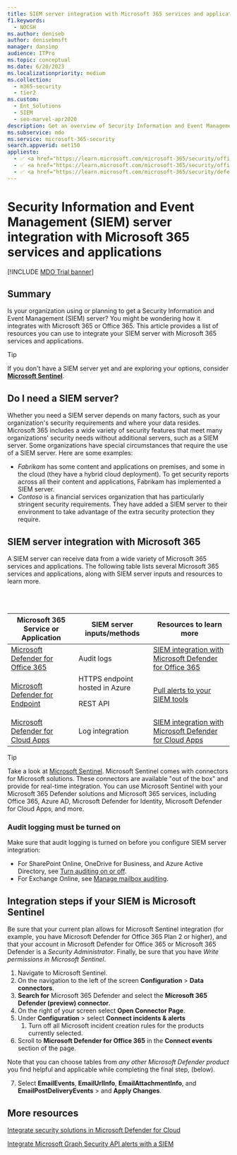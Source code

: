 ```yaml
---
title: SIEM server integration with Microsoft 365 services and applications
f1.keywords: 
  - NOCSH
ms.author: deniseb
author: denisebmsft
manager: dansimp
audience: ITPro
ms.topic: conceptual
ms.date: 6/20/2023
ms.localizationpriority: medium
ms.collection: 
  - m365-security
  - tier2
ms.custom: 
  - Ent_Solutions
  - SIEM
  - seo-marvel-apr2020
description: Get an overview of Security Information and Event Management (SIEM) server integration with your Microsoft 365 cloud services and applications
ms.subservice: mdo
ms.service: microsoft-365-security
search.appverid: met150
appliesto:
  - ✅ <a href="https://learn.microsoft.com/microsoft-365/security/office-365-security/eop-about" target="_blank">Exchange Online Protection</a>
  - ✅ <a href="https://learn.microsoft.com/microsoft-365/security/office-365-security/microsoft-defender-for-office-365-product-overview#microsoft-defender-for-office-365-plan-1-vs-plan-2-cheat-sheet" target="_blank">Microsoft Defender for Office 365 plan 1 and plan 2</a>
  - ✅ <a href="https://learn.microsoft.com/microsoft-365/security/defender/microsoft-365-defender" target="_blank">Microsoft 365 Defender</a>
---
```


# Security Information and Event Management (SIEM) server integration with Microsoft 365 services and applications

[!INCLUDE [MDO Trial banner](../includes/mdo-trial-banner.md)]

## Summary

Is your organization using or planning to get a Security Information and Event Management (SIEM) server? You might be wondering how it integrates with Microsoft 365 or Office 365. This article provides a list of resources you can use to integrate your SIEM server with Microsoft 365 services and applications.

> [!TIP]
> If you don't have a SIEM server yet and are exploring your options, consider **[Microsoft Sentinel](/azure/sentinel/overview)**.

## Do I need a SIEM server?

Whether you need a SIEM server depends on many factors, such as your organization's security requirements and where your data resides. Microsoft 365 includes a wide variety of security features that meet many organizations' security needs without additional servers, such as a SIEM server. Some organizations have special circumstances that require the use of a SIEM server. Here are some examples:

- *Fabrikam* has some content and applications on premises, and some in the cloud (they have a hybrid cloud deployment). To get security reports across all their content and applications, Fabrikam has implemented a SIEM server.
- *Contoso* is a financial services organization that has particularly stringent security requirements. They have added a SIEM server to their environment to take advantage of the extra security protection they require.

## SIEM server integration with Microsoft 365

A SIEM server can receive data from a wide variety of Microsoft 365 services and applications. The following table lists several Microsoft 365 services and applications, along with SIEM server inputs and resources to learn more.

<br/><br/>

|Microsoft 365 Service or Application|SIEM server inputs/methods|Resources to learn more|
|---|---|---|
|[Microsoft Defender for Office 365](defender-for-office-365.md)|Audit logs|[SIEM integration with Microsoft Defender for Office 365](siem-integration-with-office-365-ti.md)|
|[Microsoft Defender for Endpoint](/windows/security/threat-protection/)|HTTPS endpoint hosted in Azure <p> REST API|[Pull alerts to your SIEM tools](../defender-endpoint/configure-siem.md)|
|[Microsoft Defender for Cloud Apps](/cloud-app-security/what-is-cloud-app-security)|Log integration|[SIEM integration with Microsoft Defender for Cloud Apps](/cloud-app-security/siem)|

> [!TIP]
> Take a look at [Microsoft Sentinel](/azure/sentinel/overview). Microsoft Sentinel comes with connectors for Microsoft solutions. These connectors are available "out of the box" and provide for real-time integration. You can use Microsoft Sentinel with your Microsoft 365 Defender solutions and Microsoft 365 services, including Office 365, Azure AD, Microsoft Defender for Identity, Microsoft Defender for Cloud Apps, and more.

### Audit logging must be turned on

Make sure that audit logging is turned on before you configure SIEM server integration:

- For SharePoint Online, OneDrive for Business, and Azure Active Directory, see [Turn auditing on or off](../../compliance/audit-log-enable-disable.md).
- For Exchange Online, see [Manage mailbox auditing](../../compliance/audit-mailboxes.md).

## Integration steps if your SIEM is Microsoft Sentinel

Be sure that your current plan allows for Microsoft Sentinel integration (for example, you have Microsoft Defender for Office 365 Plan 2 or higher), and that your account in Microsoft Defender for Office 365 or Microsoft 365 Defender is a *Security Administrator*. Finally, be sure that you have *Write permissions in Microsoft Sentinel*.

1. Navigate to Microsoft Sentinel.
1. On the navigation to the left of the screen **Configuration** > **Data connectors**.
1. **Search for** Microsoft 365 Defender and select the **Microsoft 365 Defender (preview) connector**.
1. On the right of your screen select **Open Connector Page**.
1. Under **Configuration** > select **Connect incidents & alerts**
    1. Turn off all Microsoft incident creation rules for the products currently selected.
1. Scroll to **Microsoft Defender for Office 365** in the **Connect events** section of the page.

Note that you can choose tables from *any other Microsoft Defender product* you find helpful and applicable while completing the final step, (below).

7. Select **EmailEvents**, **EmailUrlInfo**, **EmailAttachmentInfo**, and **EmailPostDeliveryEvents** > and **Apply Changes**.

## More resources

[Integrate security solutions in Microsoft Defender for Cloud](/azure/security-center/security-center-partner-integration#exporting-data-to-a-siem)

[Integrate Microsoft Graph Security API alerts with a SIEM](/graph/security-integration)
